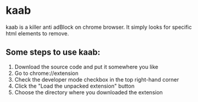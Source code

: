 # kaab

kaab is a killer anti adBlock on chrome browser. It simply looks for specific html elements to remove.

## Some steps to use kaab:
1. Download the source code and put it somewhere you like
2. Go to chrome://extension
3. Check the developer mode checkbox in the top right-hand corner
4. Click the "Load the unpacked extension" button
5. Choose the directory where you downloaded the extension
